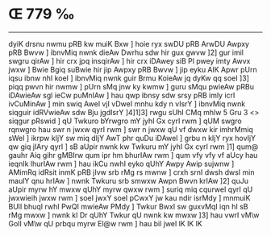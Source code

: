 # Œ 779 ‰
---
dyiK drsnu nwmu pRB kw muiK Bxw ] hoie ryx swDU pRB ArwDU Awpxy pRB
Bwvw ] ibnvMiq nwnk dieAw Dwrhu sdw hir gux gwvw ]2] gur imil
swgru qirAw ] hir crx jpq insqirAw ] hir crx iDAwey siB Pl
pwey imty Awvx jwxw ] Bwie Bgiq suBwie hir jip Awpxy pRB Bwvw ]
jip eyku AlK Apwr pUrn iqsu ibnw nhI koeI ] ibnvMiq nwnk guir Brmu
KoieAw jq dyKw qq soeI ]3] piqq pwvn hir nwmw ] pUrn sMq jnw ky
kwmw ] guru sMqu pwieAw pRBu iDAwieAw sgl ieCw puMnIAw ] hau qwp ibnsy
sdw srsy pRB imly icrI ivCuMinAw ] min swiq AweI vjI vDweI mnhu kdy
n vIsrY ] ibnvMiq nwnk siqguir idRVwieAw sdw Bju jgdIsrY ]4]1]3]
rwgu sUhI CMq mhlw 5 Gru 3 <> siqgur pRswid ]
qU Twkuro bYrwgro mY jyhI Gx cyrI rwm ] qUM swgro rqnwgro hau swr n
jwxw qyrI rwm ] swr n jwxw qU vf dwxw kir imhrMmiq sWeI ] ikrpw
kIjY sw miq dIjY AwT phr quDu iDAweI ] grbu n kIjY ryx hovIjY qw giq
jIAry qyrI ] sB aUpir nwnk kw Twkuru mY jyhI Gx cyrI rwm ]1] qum@
gauhr Aiq gihr gMBIrw qum ipr hm bhurIAw rwm ] qum vfy vfy vf aUcy
hau ieqnIk lhurIAw rwm ] hau ikCu nwhI eyko qUhY Awpy Awip sujwnw ]
AMimRq idRsit inmK pRB jIvw srb rMg rs mwnw ] crxh srnI dwsh
dwsI min maulY qnu hrIAw ] nwnk Twkuru srb smwxw Awpn Bwvn krIAw
]2] quJu aUpir myrw hY mwxw qUhY myrw qwxw rwm ] suriq miq cqurweI qyrI
qU jwxwieih jwxw rwm ] soeI jwxY soeI pCwxY jw kau ndir isrMdy ]
mnmuiK BUlI bhuqI rwhI PwQI mwieAw PMdy ] Twkur BwxI sw guxvMqI iqn hI
sB rMg mwxw ] nwnk kI Dr qUhY Twkur qU nwnk kw mwxw ]3] hau vwrI
vM\w GolI vM\w qU prbqu myrw El@w rwm ] hau bil jweI lK lK lK
####
